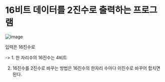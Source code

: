 # 16비트 데이터를 2진수로 출력하는 프로그램

![image](https://user-images.githubusercontent.com/128706341/231062100-a349d9db-b839-4bae-8128-c31ba364308b.png)

입력은 16진수로 

-> 1. 한 자리수의 16진수는 4비트

   2. 16진수를 2진수로 바꾸는 방법은 16진수의 한자리 수마다 이진수로 바꾸어 합치면 된다.
